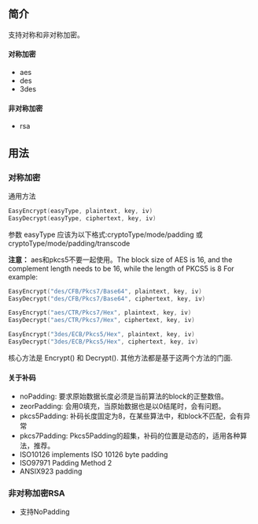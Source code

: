 ## 简介
支持对称和非对称加密。

#### 对称加密
 * aes
 * des
 * 3des
  
#### 非对称加密
 * rsa

## 用法

### 对称加密
通用方法
```go
EasyEncrypt(easyType, plaintext, key, iv)
EasyDecrypt(easyType, ciphertext, key, iv)
```
参数 easyType 应该为以下格式:cryptoType/mode/padding 或 cryptoType/mode/padding/transcode

**注意：** aes和pkcs5不要一起使用。The block size of AES is 16, and the complement length needs to be 16, while the length of PKCS5 is 8
For example:
```go
EasyEncrypt("des/CFB/Pkcs7/Base64", plaintext, key, iv)
EasyDecrypt("des/CFB/Pkcs7/Base64", ciphertext, key, iv)

EasyEncrypt("aes/CTR/Pkcs7/Hex", plaintext, key, iv)
EasyDecrypt("aes/CTR/Pkcs7/Hex", ciphertext, key, iv)

EasyEncrypt("3des/ECB/Pkcs5/Hex", plaintext, key, iv)
EasyDecrypt("3des/ECB/Pkcs5/Hex", ciphertext, key, iv)
```
核心方法是 Encrypt() 和 Decrypt(). 其他方法都是基于这两个方法的门面.
#### 关于补码
* noPadding: 要求原始数据长度必须是当前算法的block的正整数倍。
* zeorPadding: 会用0填充，当原始数据也是以0结尾时，会有问题。
* pkcs5Padding: 补码长度固定为8，在某些算法中，和block不匹配，会有异常
* pkcs7Padding: Pkcs5Padding的超集，补码的位置是动态的，适用各种算法，推荐。
* ISO10126 implements ISO 10126 byte padding
* ISO97971 Padding Method 2
* ANSIX923 padding
### 非对称加密RSA
* 支持NoPadding
